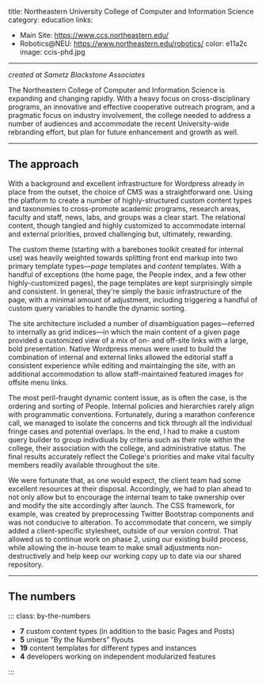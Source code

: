 title: Northeastern University College of Computer and Information Science
category: education
links:
 - Main Site: https://www.ccs.northeastern.edu/
 - Robotics@NEU: https://www.northeastern.edu/robotics/
color: e11a2c
image: ccis-phd.jpg
-----------------

_created at Sametz Blackstone Associates_

The Northeastern College of Computer and Information Science is expanding and changing rapidly. With a heavy focus on cross-disciplinary programs, an innovative and effective cooperative outreach program, and a pragmatic focus on industry involvement, the college needed to address a number of audiences and accommodate the recent University-wide rebranding effort, but plan for future enhancement and growth as well.

------------------

## The approach

With a background and excellent infrastructure for Wordpress already in place from the outset, the choice of CMS was a straightforward one. Using the platform to create a number of highly-structured custom content types and taxonomies to cross-promote academic programs, research areas, faculty and staff, news, labs, and groups was a clear start. The relational content, though tangled and highly customized to accommodate internal and external priorities, proved challenging but, ultimately, rewarding.

The custom theme (starting with a barebones toolkit created for internal use) was heavily weighted towards splitting front end markup into two primary template types—_page_ templates and _content_ templates. With a handful of exceptions (the home page, the People index, and a few other highly-customized pages), the page templates are kept surprisingly simple and consistent. In general, they're simply the basic infrastructure of the page, with a minimal amount of adjustment, including triggering a handful of custom query variables to handle the dynamic sorting.

The site architecture included a number of disambiguation pages—referred to internally as grid indices—in which the main content of a given page provided a customized view of a mix of on- and off-site links with a large, bold presentation. Native Wordpress menus were used to build the combination of internal and external links allowed the editorial staff a consistent experience while editing and maintainging the site, with an additional accommodation to allow staff-maintained featured images for offsite menu links.

The most peril-fraught dynamic content issue, as is often the case, is the ordering and sorting of People. Internal policies and hierarchies rarely align with programmatic conventions. Fortunately, during a marathon conference call, we managed to isolate the concerns and tick through all the individual fringe cases and potential overlaps. In the end, I had to make a custom query builder to group indivdiuals by criteria such as their role within the college, their association with the college, and administrative status. The final results accurately reflect the College's priorities and make vital faculty members readily available throughout the site.

We were fortunate that, as one would expect, the client team had some excellent resources at their disposal. Accordingly, we had to plan ahead to not only allow but to encourage the internal team to take ownership over and modify the site accordingly after launch. The CSS framework, for example, was created by preprocessing Twitter Bootstrap components and was not conducive to alteration. To accommodate that concern, we simply added a client-specific stylesheet, outside of our version control. That allowed us to continue work on phase 2, using our existing build process, while allowing the in-house team to make small adjustments non-destructively and help keep our working copy up to date via our shared repository.

------------------------

## The numbers

::: class: by-the-numbers

- __7__ custom content types (in addition to the basic Pages and Posts)
- __5__ unique "By the Numbers" flyouts
- __19__ content templates for different types and instances
- __4__ developers working on independent modularized features

:::
